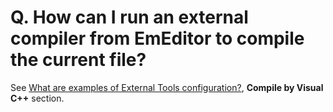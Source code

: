 # Q. How can I run an external compiler from EmEditor to compile the current file?

See [What are examples of External Tools configuration?](tools_external), **Compile by Visual C++** section.
